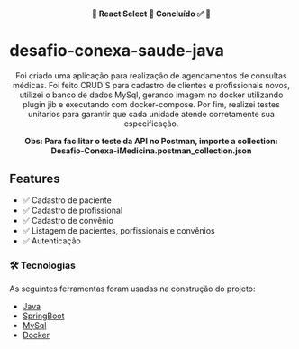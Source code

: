 <h4 align="center"> 
	🚧  React Select 🚀 Concluído ✅ 🚧
</h4>

# desafio-conexa-saude-java
<p align="center">Foi criado uma aplicação para realização de agendamentos de consultas médicas.
Foi feito CRUD'S para cadastro de clientes e profissionais novos, utilizei o banco de dados MySql, gerando imagem no docker utilizando plugin jib e 
executando com docker-compose. Por fim, realizei testes unitarios para garantir que cada unidade atende corretamente sua especificação.</p>


**<p align="center">Obs: Para facilitar o teste da API no Postman, importe a collection: Desafio-Conexa-iMedicina.postman_collection.json </p>**

## Features

- ✅ Cadastro de paciente
- ✅ Cadastro de profissional
- ✅ Cadastro de convênio 
- ✅ Listagem de pacientes, porfissionais e convênios 
- ✅ Autenticação  

### 🛠 Tecnologias

As seguintes ferramentas foram usadas na construção do projeto:

- [Java](www.java.com/pt-BR/)
- [SpringBoot](https://spring.io/projects/spring-boot)
- [MySql](https://www.mysql.com/)
- [Docker](https://www.docker.com/)

